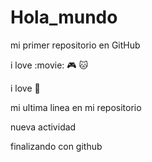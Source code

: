 # Hola_mundo

mi primer repositorio en GitHub

i love :movie: :video_game: :cat:

i love :walking:


mi ultima linea en mi repositorio


nueva actividad


finalizando con github




